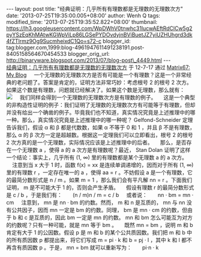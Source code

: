 --- layout: post title: "经典证明：几乎所有有理数都是无理数的无理数次方"
date: '2013-07-25T19:35:00.005+08:00' author: Wenh Q tags:
modified\_time: '2013-07-25T19:35:52.822+08:00' thumbnail:
https://lh3.googleusercontent.com/WpDWhV0tnwhc31lucwAEftRdClCw5g2pyYSzEqKhMAtwKGWpViLp86LGSePYDOvdyjnBViBuetJZ7yiUZHUhgrd3dk4fZTlrmz9Og9SucmheixdC1Qo=s72-c
blogger\_id:
tag:blogger.com,1999:blog-4961947611491238191.post-8405158564670454533
blogger\_orig\_url:
http://binaryware.blogspot.com/2013/07/blog-post\_4449.html ---
[\
经典证明：几乎所有有理数都是无理数的无理数次方](http://www.matrix67.com/blog/archives/4984)
于 12-7-17 通过 [Matrix67: My Blog](http://www.matrix67.com/blog)
[](http://www.matrix67.com/blog)
    一个无理数的无理数次方是否有可能是一个有理数？这是一个非常经典的老问题了。答案是肯定的，证明方法非常巧妙：考虑根号
2 的根号 2
次方。如果这个数是有理数，问题就已经解决了。如果这个数是无理数，那么就有：
      ![](https://lh3.googleusercontent.com/WpDWhV0tnwhc31lucwAEftRdClCw5g2pyYSzEqKhMAtwKGWpViLp86LGSePYDOvdyjnBViBuetJZ7yiUZHUhgrd3dk4fZTlrmz9Og9SucmheixdC1Qo)
    我们同样会得到一个无理数的无理数次方是有理数的例子。
    这是一个典型的非构造性证明的例子：我们证明了无理数的无理数次方有可能等于有理数，但却并没有给出一个确凿的例子。毕竟我们也不知道，真实情况究竟是上述推理中的哪一种。那么，真实情况究竟是上述推理中的哪一种呢？
Gelfond-Schneider 定理告诉我们，假设 α 和 β 都是代数数，如果 α 不等于 0
和 1 ，并且 β 不是有理数，那么 α 的 β
次方一定是超越数。根据这一定理我们可以立即看出，根号 2 的根号 2
次方真的是一个无理数，实际情况应该是上述推理中的后者。
    那么，是否存在一个无理数 a ，使得 a 的 a 次方是有理数呢？最近， Stan
Dolan 证明了这样一个结论：事实上，几乎所有 (1, ∞)
里的有理数都是某个无理数 a 的 a 次方。
    注意到当 x 大于 1 时，函数 f(x) = xx 是连续单调递增的，因而对于所有
(1, ∞) 里的有理数 r ，一定存在唯一的 a ，使得 aa = r 。不妨假设 a
是一个有理数，它的最简分数形式是 n / m 。如果 m = 1 ，那么我们会有平凡解
nn = r 。下面我们证明， m 是不可能大于 1 的，否则会产生矛盾。
    假设有理数 r 的最简分数形式是 c / b ，于是我们有：
      (n / m)n / m = c / b
    或者说：
      nn · bm = mn · cm
    注意到， mn 是 nn · bm 的约数。然而， m 和 n 是互质的， mn 与
nn 没有公共因子，因而 mn 一定是 bm 的约数。同理， bm 是 mn ·
cm 的约数，但由于 b 和 c 是互质的，因此 bm 一定是 mn 的约数。 mn 和
bm 怎么可能互为对方的约数呢？只有一种可能，就是 mn 等于 bm 。
    既然 mn = bm ，说明 m 和 b 肯定有大于 1 的公因数。假设 p 是 m 和 b
的某个公共质因数。我们把 m 和 b 中的所有质因数 p 都提出来，将它们写成 m
= pi · k 和 b = pj · l ，其中 k 和 l 都不再含有质因数 p 。于是， mn =
bm 就可以重新写为：
      pi·n · k
